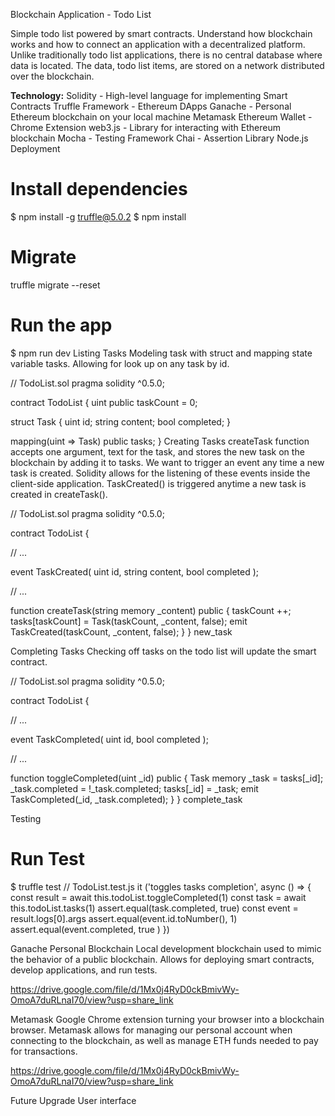 Blockchain Application - Todo List

Simple todo list powered by smart contracts. Understand how blockchain works and how to connect an application with a decentralized platform. Unlike traditionally todo list applications, there is no central database where data is located. The data, todo list items, are stored on a network distributed over the blockchain.

**Technology:**
Solidity - High-level language for implementing Smart Contracts
Truffle Framework - Ethereum DApps
Ganache - Personal Ethereum blockchain on your local machine
Metamask Ethereum Wallet - Chrome Extension
web3.js - Library for interacting with Ethereum blockchain
Mocha - Testing Framework
Chai - Assertion Library
Node.js
Deployment


# Install dependencies 
$ npm install -g truffle@5.0.2
$ npm install

# Migrate 
truffle migrate --reset

# Run the app
$ npm run dev
Listing Tasks
Modeling task with struct and mapping state variable tasks. Allowing for look up on any task by id.

// TodoList.sol
pragma solidity ^0.5.0;

contract TodoList {
  uint public taskCount = 0;

  struct Task {
    uint id;
    string content;
    bool completed;
  }

  mapping(uint => Task) public tasks;
}
Creating Tasks
createTask function accepts one argument, text for the task, and stores the new task on the blockchain by adding it to tasks. We want to trigger an event any time a new task is created. Solidity allows for the listening of these events inside the client-side application. TaskCreated() is triggered anytime a new task is created in createTask().

// TodoList.sol
pragma solidity ^0.5.0;

contract TodoList {

  // ...

  event TaskCreated(
    uint id,
    string content,
    bool completed
  );

  // ...

  function createTask(string memory _content) public {
    taskCount ++;
    tasks[taskCount] = Task(taskCount, _content, false);
    emit TaskCreated(taskCount, _content, false);
  }
}
new_task

Completing Tasks
Checking off tasks on the todo list will update the smart contract.

// TodoList.sol
pragma solidity ^0.5.0;

contract TodoList {

  // ...

  event TaskCompleted(
    uint id,
    bool completed
  );

  // ...

  function toggleCompleted(uint _id) public {
    Task memory _task = tasks[_id];
    _task.completed = !_task.completed;
    tasks[_id] = _task;
    emit TaskCompleted(_id, _task.completed);
  }
}
complete_task

Testing
# Run Test 
$ truffle test 
// TodoList.test.js
it ('toggles tasks completion', async () => {
  const result = await this.todoList.toggleCompleted(1)
  const task = await this.todoList.tasks(1)
  assert.equal(task.completed, true)
  const event = result.logs[0].args 
  assert.equal(event.id.toNumber(), 1)
  assert.equal(event.completed, true )
})



Ganache Personal Blockchain
Local development blockchain used to mimic the behavior of a public blockchain. Allows for deploying smart contracts, develop applications, and run tests.

https://drive.google.com/file/d/1Mx0j4RyD0ckBmivWy-OmoA7duRLnaI70/view?usp=share_link

Metamask
Google Chrome extension turning your browser into a blockchain browser. Metamask allows for managing our personal account when connecting to the blockchain, as well as manage ETH funds needed to pay for transactions.

https://drive.google.com/file/d/1Mx0j4RyD0ckBmivWy-OmoA7duRLnaI70/view?usp=share_link

Future
Upgrade User interface
